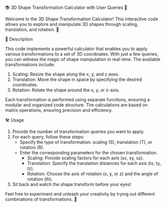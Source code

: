 📚 3D Shape Transformation Calculator with User Queries 🔄

Welcome to the 3D Shape Transformation Calculator! This interactive code allows you to explore and manipulate 3D shapes through scaling, translation, and rotation. 🚀


📝 Description

This code implements a powerful calculator that enables you to apply various transformations to a set of 3D coordinates. With just a few queries, you can witness the magic of shape manipulation in real-time. The available transformations include:

1. Scaling: Resize the shape along the x, y, and z axes.
2. Translation: Move the shape in space by specifying the desired coordinates.
3. Rotation: Rotate the shape around the x, y, or z-axis.

Each transformation is performed using separate functions, ensuring a modular and organized code structure. The calculations are based on matrix operations, ensuring precision and efficiency.


🛠️ Usage

1. Provide the number of transformation queries you want to apply.
2. For each query, follow these steps:
    - Specify the type of transformation: scaling (S), translation (T), or rotation (R).
    - Enter the corresponding parameters for the chosen transformation.
      - Scaling: Provide scaling factors for each axis (sx, sy, sz).
      - Translation: Specify the translation distances for each axis (tx, ty, tz).
      - Rotation: Choose the axis of rotation (x, y, or z) and the angle of rotation (th).
3. Sit back and watch the shape transform before your eyes!


Feel free to experiment and unleash your creativity by trying out different combinations of transformations. 🎨
